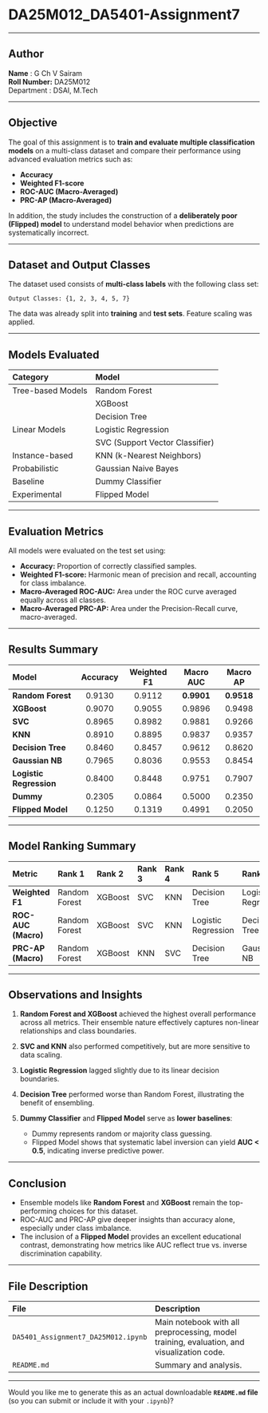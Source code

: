 # DA25M012_DA5401-Assignment7

---

##  Author

**Name** : G Ch V Sairam  
**Roll Number:** DA25M012  
Department : DSAI, M.Tech

---

##  Objective

The goal of this assignment is to **train and evaluate multiple classification models** on a multi-class dataset and compare their performance using advanced evaluation metrics such as:

* **Accuracy**
* **Weighted F1-score**
* **ROC-AUC (Macro-Averaged)**
* **PRC-AP (Macro-Averaged)**

In addition, the study includes the construction of a **deliberately poor (Flipped) model** to understand model behavior when predictions are systematically incorrect.

---

##  Dataset and Output Classes

The dataset used consists of **multi-class labels** with the following class set:

```
Output Classes: {1, 2, 3, 4, 5, 7}
```

The data was already split into **training** and **test sets**.
Feature scaling was applied.

---

##  Models Evaluated

| **Category**      | **Model**                       |
| :---------------- | :------------------------------ |
| Tree-based Models | Random Forest                   |
|                   | XGBoost                         |
|                   | Decision Tree                   |
| Linear Models     | Logistic Regression             |
|                   | SVC (Support Vector Classifier) |
| Instance-based    | KNN (k-Nearest Neighbors)       |
| Probabilistic     | Gaussian Naive Bayes            |
| Baseline          | Dummy Classifier                |
| Experimental      | Flipped Model                   |

---

##  Evaluation Metrics

All models were evaluated on the test set using:

* **Accuracy:** Proportion of correctly classified samples.
* **Weighted F1-score:** Harmonic mean of precision and recall, accounting for class imbalance.
* **Macro-Averaged ROC-AUC:** Area under the ROC curve averaged equally across all classes.
* **Macro-Averaged PRC-AP:** Area under the Precision-Recall curve, macro-averaged.

---

##  Results Summary

| Model                   | Accuracy | Weighted F1 |  Macro AUC |  Macro AP  |
| :---------------------- | :------: | :---------: | :--------: | :--------: |
| **Random Forest**       |  0.9130  |    0.9112   | **0.9901** | **0.9518** |
| **XGBoost**             |  0.9070  |    0.9055   |   0.9896   |   0.9498   |
| **SVC**                 |  0.8965  |    0.8982   |   0.9881   |   0.9266   |
| **KNN**                 |  0.8910  |    0.8895   |   0.9837   |   0.9357   |
| **Decision Tree**       |  0.8460  |    0.8457   |   0.9612   |   0.8620   |
| **Gaussian NB**         |  0.7965  |    0.8036   |   0.9553   |   0.8454   |
| **Logistic Regression** |  0.8400  |    0.8448   |   0.9751   |   0.7907   |
| **Dummy**               |  0.2305  |    0.0864   |   0.5000   |   0.2350   |
| **Flipped Model**       |  0.1250  |    0.1319   |   0.4991   |   0.2050   |


---

##  Model Ranking Summary

| **Metric**          | **Rank 1**    | **Rank 2** | **Rank 3** | **Rank 4** | **Rank 5**          | **Rank 6**          | **Rank 7**          | **Rank 8**    | **Rank 9**    |
| :------------------ | :------------ | :--------- | :--------- | :--------- | :------------------ | :------------------ | :------------------ | :------------ | :------------ |
| **Weighted F1**     | Random Forest | XGBoost    | SVC        | KNN        | Decision Tree       | Logistic Regression | Gaussian NB         | Flipped Model | Dummy         |
| **ROC-AUC (Macro)** | Random Forest | XGBoost    | SVC        | KNN        | Logistic Regression | Decision Tree       | Gaussian NB         | Dummy         | Flipped Model |
| **PRC-AP (Macro)**  | Random Forest | XGBoost    | KNN        | SVC        | Decision Tree       | Gaussian NB         | Logistic Regression | Dummy         | Flipped Model |

---

##  Observations and Insights

1. **Random Forest and XGBoost** achieved the highest overall performance across all metrics.
   Their ensemble nature effectively captures non-linear relationships and class boundaries.

2. **SVC and KNN** also performed competitively, but are more sensitive to data scaling.

3. **Logistic Regression** lagged slightly due to its linear decision boundaries.

4. **Decision Tree** performed worse than Random Forest, illustrating the benefit of ensembling.

5. **Dummy Classifier** and **Flipped Model** serve as **lower baselines**:

   * Dummy represents random or majority class guessing.
   * Flipped Model shows that systematic label inversion can yield **AUC < 0.5**, indicating inverse predictive power.

---

##  Conclusion

* Ensemble models like **Random Forest** and **XGBoost** remain the top-performing choices for this dataset.
* ROC-AUC and PRC-AP give deeper insights than accuracy alone, especially under class imbalance.
* The inclusion of a **Flipped Model** provides an excellent educational contrast, demonstrating how metrics like AUC reflect true vs. inverse discrimination capability.

---

##  File Description

| **File**                            | **Description**                                                                           |
| :---------------------------------- | :---------------------------------------------------------------------------------------- |
| `DA5401_Assignment7_DA25M012.ipynb` | Main notebook with all preprocessing, model training, evaluation, and visualization code. |
| `README.md`                         | Summary and analysis.                                                                     |

---

Would you like me to generate this as an actual downloadable **`README.md` file** (so you can submit or include it with your `.ipynb`)?

